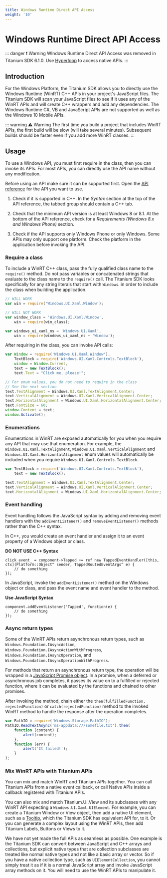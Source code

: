 ```yaml
---
title: Windows Runtime Direct API Access
weight: '10'
---
```


# Windows Runtime Direct API Access

::: danger ❗️ Warning
WIndows Runtime Direct API Access was removed in Titanium SDK 6.1.0. Use [Hyperloop](/guide/Titanium_SDK/Titanium_SDK_Guide/Hyperloop/) to access native APIs.
:::

## Introduction

For the Windows Platform, the Titanium SDK allows you to directly use the Windows Runtime (WinRT) C++ APIs in your project's JavaScript files. The Titanium SDK will scan your JavaScript files to see if it uses any of the WinRT APIs and will create C++ wrappers and add any dependencies. The Windows Runtime C#, VB and JavaScript APIs are not supported as well as the Windows 10 Mobile APIs.

::: warning ⚠️ Warning
The first time you build a project that includes WinRT APIs, the first build will be slow (will take several minutes). Subsequent builds should be faster even if you add more WinRT classes.
:::

## Usage

To use a Windows API, you must first require in the class, then you can invoke its APIs. For most APIs, you can directly use the API name without any modification.

Before using an API make sure it can be supported first. Open the [API reference](https://msdn.microsoft.com/en-us/library/windows/apps/br211369.aspx) for the API you want to use.

1. Check if it is supported in C++. In the _Syntax_ section at the top of the API reference, the tabbed group should contain a C++ tab.

2. Check that the minimum API version is at least Windows 8 or 8.1. At the bottom of the API reference, check for a _Requirements (Windows 8.x and Windows Phone)_ section.

3. Check if the API supports only Windows Phone or only Windows. Some APIs may only support one platform. Check the platform in the application before invoking the API.

### Require a class

To include a WinRT C++ class, pass the fully qualified class name to the `require()` method. Do not pass variables or concatenated strings that evaluate to the class name to the `require()` call. The Titanium SDK looks specifically for any string literals that start with `Windows`. in order to include the class when building the application.

```javascript
// WILL WORK
var win = require('Windows.UI.Xaml.Window');

// WILL NOT WORK
var window_class = 'Windows.UI.Xaml.Window',
    win = require(win_class);

var windows_ui_xaml_ns = 'Windows.UI.Xaml',
    win = require(windows_ui_xaml_ns + 'Window');
```

After requiring in the class, you can invoke API calls:

```javascript
var Window = require('Windows.UI.Xaml.Window'),
    TextBlock = require('Windows.UI.Xaml.Controls.TextBlock'),
    window = Window.Current,
    text = new TextBlock();
    text.Text = "Click me, please!";

// For enum values, you do not need to require in the class
// See the next section
text.TextAlignment = Windows.UI.Xaml.TextAlignment.Center;
text.VerticalAlignment = Windows.UI.Xaml.VerticalAlignment.Center;
text.HorizontalAlignment = Windows.UI.Xaml.HorizontalAlignment.Center;
text.FontSize = 60;
window.Content = text;
window.Activate();
```

### Enumerations

Enumerations in WinRT are exposed automatically for you when you require any API that may use that enumeration. For example, the `Windows.UI.Xaml.TextAlignment`, `Windows.UI.Xaml.VerticalAlignment` and `Windows.UI.Xaml.HorizontalAlignment` enum values will automatically be included when you require `Windows.UI.Xaml.Controls.TextBlock`.

```javascript
var TextBlock = require('Windows.UI.Xaml.Controls.TextBlock'),
    text = new TextBlock();

text.TextAlignment = Windows.UI.Xaml.TextAlignment.Center;
text.VerticalAlignment = Windows.UI.Xaml.VerticalAlignment.Center;
text.HorizontalAlignment = Windows.UI.Xaml.HorizontalAlignment.Center;
```

### Event handling

Event handling follows the JavaScript syntax by adding and removing event handlers with the `addEventListener()` and `removeEventListener()` methods rather than the C++ syntax.

In C++, you would create an event handler and assign it to an event property of a Windows object or class.

**DO NOT USE C++ Syntax**

```
click_event_ = component->Tapped += ref new TappedEventHandler([this, ctx](Platform::Object^ sender, TappedRoutedEventArgs^ e) {
    // do something
});
```

In JavaScript, invoke the `addEventListener()` method on the Windows object or class, and pass the event name and event handler to the method.

**Use JavaScript Syntax**

```
component.addEventListener('Tapped', function(e) {
    // do something
});
```

### Async return types

Some of the WinRT APIs return asynchronous return types, such as `Windows.Foundation.IAsyncAction`, `Windows.Foundation.IAsyncActionWithProgress`, `Windows.Foundation.IAsyncOperation`, and `Windows.Foundation.IAsyncOperationWithProgress`.

For methods that return an asynchronous return type, the operation will be wrapped in a [JavaScript Promise object](https://developer.mozilla.org/en-US/docs/Web/JavaScript/Reference/Global_Objects/Promise). In a promise, when a deferred or asynchronous job completes, it passes its value on to a fulfilled or rejected function, where it can be evaluated by the functions and chained to other promises.

After invoking the method, chain either the `then(fulfilledFunction, rejectedFunction)` or `catch(rejectedFunction)` method to the invoked WinRT method to handle the response after the operation completes.

```javascript
var PathIO = require('Windows.Storage.PathIO');
PathIO.ReadTextAsync('ms-appdata:///somefile.txt').then(
    function (content) {
        alert(content);
    },
    function (err) {
        alert('It failed!');
    }
);
```

### Mix WinRT APIs with Titanium APIs

You can mix and match WinRT and Titanium APIs together. You can call Titanium APIs from a native event callback, or call Native APIs inside a callback registered with Titanium APIs.

You can also mix and match Titanium.UI.View and its subclasses with any WinRT API expecting a `Windows.UI.Xaml.UIElement`. For example, you can create a Titanium Window or View object, then add a native UI element, such as a [Tooltip](https://msdn.microsoft.com/en-us/library/windows/apps/windows.ui.xaml.controls.tooltip.aspx), which the Titanium SDK has equivalent API for, to it. Or you can generate a complex layout using the WinRT APIs, then add Titanium Labels, Buttons or Views to it.

We have not yet made the full APIs as seamless as possible. One example is the Titanium SDK can convert between JavaScript and C++ arrays and collections, but explicit native types that are collection subclasses are treated like normal native types and not like a basic array or vector. So if you have a native collection type, such as `UIElementCollection`, you cannot simply treat it as if it is a normal JavaScript array and invoke JavaScript array methods on it. You will need to use the WinRT APIs to manipulate it.
